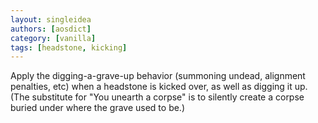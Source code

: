 ```yaml
---
layout: singleidea
authors: [aosdict]
category: [vanilla]
tags: [headstone, kicking]
---
```

Apply the digging-a-grave-up behavior (summoning undead, alignment penalties, etc) when a headstone is kicked over, as well as digging it up. (The substitute for "You unearth a corpse" is to silently create a corpse buried under where the grave used to be.)
